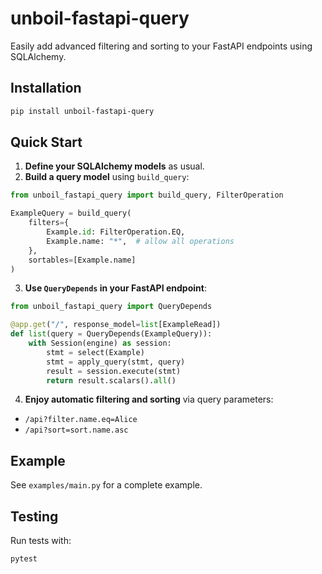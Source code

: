 # unboil-fastapi-query

Easily add advanced filtering and sorting to your FastAPI endpoints using SQLAlchemy.

## Installation

```bash
pip install unboil-fastapi-query
```

## Quick Start

1. **Define your SQLAlchemy models** as usual.
2. **Build a query model** using `build_query`:

```python
from unboil_fastapi_query import build_query, FilterOperation

ExampleQuery = build_query(
	filters={
		Example.id: FilterOperation.EQ,
		Example.name: "*",  # allow all operations
	},
	sortables=[Example.name]
)
```

3. **Use `QueryDepends` in your FastAPI endpoint**:

```python
from unboil_fastapi_query import QueryDepends

@app.get("/", response_model=list[ExampleRead])
def list(query = QueryDepends(ExampleQuery)):
	with Session(engine) as session:
		stmt = select(Example)
		stmt = apply_query(stmt, query)
		result = session.execute(stmt)
		return result.scalars().all()
```

4. **Enjoy automatic filtering and sorting** via query parameters:

- `/api?filter.name.eq=Alice`  
- `/api?sort=sort.name.asc`

## Example

See `examples/main.py` for a complete example.

## Testing

Run tests with:

```bash
pytest
```
